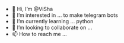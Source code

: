 - 👋 Hi, I’m @ViSha
- 👀 I’m interested in ... to make telegram bots
- 🌱 I’m currently learning ... python
- 💞️ I’m looking to collaborate on ...
- 📫 How to reach me ...

<!---
ViSha1612/ViSha1612 is a ✨ special ✨ repository because its `README.md` (this file) appears on your GitHub profile.
You can click the Preview link to take a look at your changes.
--->
